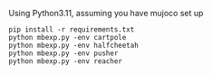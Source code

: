 Using Python3.11, assuming you have mujoco set up
```
pip install -r requirements.txt
python mbexp.py -env cartpole
python mbexp.py -env halfcheetah
python mbexp.py -env pusher
python mbexp.py -env reacher
```
